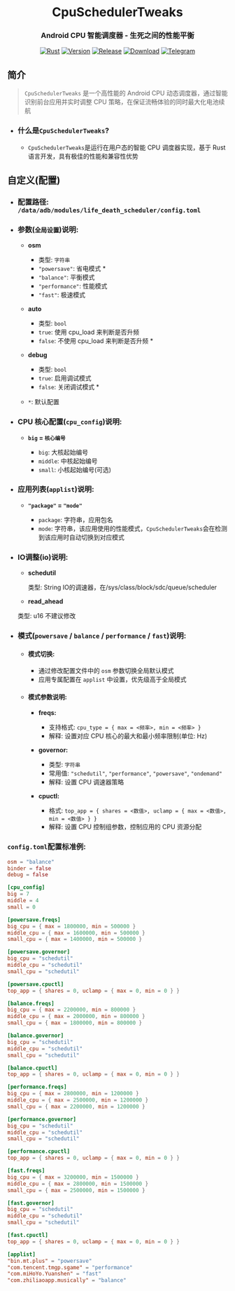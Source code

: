 
<div align="center">

# **CpuSchedulerTweaks**

### Android CPU 智能调度器 - 生死之间的性能平衡

[![Rust][rust-badge]][rust-url]
[![Version][version-badge]][version-url]
[![Release][release-badge]][release-url]
[![Download][download-badge]][download-url]
[![Telegram][telegram-badge]][telegram-url]

</div>

[rust-badge]: https://img.shields.io/badge/Language-Rust-orange.svg?style=for-the-badge&logo=rust
[rust-url]: https://www.rust-lang.org/
[version-badge]: https://img.shields.io/badge/Version-1.5.0-blue.svg?style=for-the-badge
[version-url]: https://github.com/Tools-cx-app/CpuSchedulerTweaks/releases/latest
[release-badge]: https://img.shields.io/github/v/release/Tools-cx-app/CpuSchedulerTweaks?style=for-the-badge&logo=rust
[release-url]: https://github.com/Tools-cx-app/CpuSchedulerTweaks-release/releases/latest
[download-badge]: https://img.shields.io/github/downloads/Tools-cx-app/CpuSchedulerTweaks/total?style=for-the-badge
[download-url]: https://github.com/Tools-cx-app/CpuSchedulerTweaks-release/releases/latest
[telegram-badge]: https://img.shields.io/badge/Group-blue?style=for-the-badge&logo=telegram&label=Telegram
[telegram-url]: https://t.me/CpuSchedulerTweaks

## **简介**

> `CpuSchedulerTweaks` 是一个高性能的 Android CPU 动态调度器，通过智能识别前台应用并实时调整 CPU 策略，在保证流畅体验的同时最大化电池续航

- ### **什么是`CpuSchedulerTweaks`?**

  - `CpuSchedulerTweaks`是运行在用户态的智能 CPU 调度器实现，基于 Rust 语言开发，具有极佳的性能和兼容性优势

## **自定义(配置)**

- ### **配置路径: `/data/adb/modules/life_death_scheduler/config.toml`**

- ### **参数(`全局设置`)说明:**

  - **osm**

    - 类型: `字符串`
    - `"powersave"`: 省电模式 \*
    - `"balance"`: 平衡模式
    - `"performance"`: 性能模式
    - `"fast"`: 极速模式

  - **auto**

    - 类型: `bool`
    - `true`: 使用 cpu_load 来判断是否升频
    - `false`: 不使用 cpu_load 来判断是否升频 \*

  - **debug**

    - 类型: `bool`
    - `true`: 启用调试模式
    - `false`: 关闭调试模式 \*

  - `*`: 默认配置

- ### **CPU 核心配置(`cpu_config`)说明:**

  - **`big` = `核心编号`**

    - `big`: 大核起始编号
    - `middle`: 中核起始编号
    - `small`: 小核起始编号(可选)

- ### **应用列表(`applist`)说明:**

  - **`"package"` = `"mode"`**

    - `package`: 字符串，应用包名
    - `mode`: 字符串，该应用使用的性能模式，`CpuSchedulerTweaks`会在检测到该应用时自动切换到对应模式

- ### IO调整(io)说明:
  - **schedutil**

    类型: String
    IO的调速器，在/sys/class/block/sdc/queue/scheduler

  - **read_ahead**

  类型: u16
  不建议修改

- ### **模式(`powersave` / `balance` / `performance` / `fast`)说明:**

  - #### **模式切换:**

    - 通过修改配置文件中的 `osm` 参数切换全局默认模式
    - 应用专属配置在 `applist` 中设置，优先级高于全局模式

  - #### **模式参数说明:**

    - **freqs:**
      - 支持格式: `cpu_type = { max = <频率>, min = <频率> }`
      - 解释: 设置对应 CPU 核心的最大和最小频率限制(单位: Hz)

    - **governor:**

      - 类型: `字符串`
      - 常用值: `"schedutil"`, `"performance"`, `"powersave"`, `"ondemand"`
      - 解释: 设置 CPU 调速器策略

    - **cpuctl:**

      - 格式: `top_app = { shares = <数值>, uclamp = { max = <数值>, min = <数值> } }`
      - 解释: 设置 CPU 控制组参数，控制应用的 CPU 资源分配

### **`config.toml`配置标准例:**

```toml
osm = "balance"
binder = false
debug = false

[cpu_config]
big = 7
middle = 4
small = 0

[powersave.freqs]
big_cpu = { max = 1800000, min = 500000 }
middle_cpu = { max = 1600000, min = 500000 }
small_cpu = { max = 1400000, min = 500000 }

[powersave.governor]
big_cpu = "schedutil"
middle_cpu = "schedutil"
small_cpu = "schedutil"

[powersave.cpuctl]
top_app = { shares = 0, uclamp = { max = 0, min = 0 } }

[balance.freqs]
big_cpu = { max = 2200000, min = 800000 }
middle_cpu = { max = 2000000, min = 800000 }
small_cpu = { max = 1800000, min = 800000 }

[balance.governor]
big_cpu = "schedutil"
middle_cpu = "schedutil"
small_cpu = "schedutil"

[balance.cpuctl]
top_app = { shares = 0, uclamp = { max = 0, min = 0 } }

[performance.freqs]
big_cpu = { max = 2800000, min = 1200000 }
middle_cpu = { max = 2500000, min = 1200000 }
small_cpu = { max = 2200000, min = 1200000 }

[performance.governor]
big_cpu = "schedutil"
middle_cpu = "schedutil"
small_cpu = "schedutil"

[performance.cpuctl]
top_app = { shares = 0, uclamp = { max = 0, min = 0 } }

[fast.freqs]
big_cpu = { max = 3200000, min = 1500000 }
middle_cpu = { max = 2800000, min = 1500000 }
small_cpu = { max = 2500000, min = 1500000 }

[fast.governor]
big_cpu = "schedutil"
middle_cpu = "schedutil"
small_cpu = "schedutil"

[fast.cpuctl]
top_app = { shares = 0, uclamp = { max = 0, min = 0 } }

[applist]
"bin.mt.plus" = "powersave"
"com.tencent.tmgp.sgame" = "performance"
"com.miHoYo.Yuanshen" = "fast"
"com.zhiliaoapp.musically" = "balance"
```
